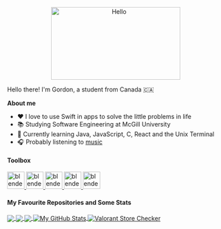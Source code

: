 <div align="center">
   <img align="center" width="300" height="169" src="https://user-images.githubusercontent.com/77747704/170804049-584d6818-1f80-4073-bbba-563e02a3fcd2.png" alt="Hello">
</div>

Hello there! I'm Gordon, a student from Canada 🇨🇦

**About me**
- ❤️ I love to use Swift in apps to solve the little problems in life
- 📚 Studying Software Engineering at McGill University
- 💼 Currently learning Java, JavaScript, C, React and the Unix Terminal
- 🎧 Probably listening to [music](https://open.spotify.com/playlist/66AeDiMrDqXStAK0DnrcYA?si=e128f373ef7847bd)


#### Toolbox
<p align="left"> 
<!-- 🔵SWIFT --><a href="https://developer.apple.com/swift/" target="_blank" rel="noreferrer"><img src="https://user-images.githubusercontent.com/77747704/177408815-db8074f0-815f-4efd-b927-200af7e1dcff.png" alt="blender" width="40" height="40"/> </a> <!-- 🔵SWIFTUI --> <a href="https://developer.apple.com/xcode/swiftui/" target="_blank" rel="noreferrer"> <img src="https://user-images.githubusercontent.com/77747704/177707038-67b6ae85-ab5c-41f3-9363-23c3ed013b59.png" alt="blender" width="40" height="40"/> </a> <!-- 🔵PYTHON --> <a href="https://www.python.org" target="_blank" rel="noreferrer"> <img src="https://user-images.githubusercontent.com/77747704/177408817-e78c209b-57fb-4c50-8e6c-ab3dcc6c7d21.png" alt="blender" width="40" height="40"/> </a> <!-- 🔵HTML --> <a href="https://www.w3.org/html/" target="_blank" rel="noreferrer"> <img src="https://user-images.githubusercontent.com/77747704/177707037-3945dd1b-13bf-4fd9-bdde-8c0888bdcb4f.png" alt="blender" width="40" height="40"/> </a> <!-- 🔵CSS --> <a href="https://developer.mozilla.org/en-US/docs/Learn/CSS/First_steps/What_is_CSS" target="_blank" rel="noreferrer"> <img src="https://user-images.githubusercontent.com/77747704/177707032-d1534118-d146-4d1b-95ed-6be01ace4829.png" alt="blender" width="40" height="40"/> </a> 
</p>   

<!-- From https://github.com/anuraghazra/github-readme-stats -->

#### My Favourite Repositories and Some Stats
<a href="https://github.com/SoloUnity/Valorant-Store-Checker-iOS-App">
  <img align="center" src="https://github-readme-stats.vercel.app/api/pin/?username=SoloUnity&repo=Valorant-Store-Checker-iOS-App" />
</a>
<a href="https://github.com/SoloUnity/macos-apps-and-enhancements">
  <img align="center" src="https://github-readme-stats.vercel.app/api/pin/?username=SoloUnity&repo=macos-apps-and-enhancements" />
</a>    
<a href="https://github.com/SoloUnity?tab=repositories">
  <img align="center" src="https://github-readme-stats.vercel.app/api/top-langs/?username=SoloUnity&langs_count=3&hide=html,css" />
</a>
<a href="https://github.com/SoloUnity?tab=repositories">
  <img align="center" src="https://github-readme-stats.vercel.app/api?username=SoloUnity&show_icons=true&line_height=40&count_private=true&hide=prs,issues" alt="My GitHub Stats" />
</a>

<a href="https://github.com/SoloUnity/Valorant-Store-Checker-App">
  <img align="center" src="https://user-images.githubusercontent.com/77747704/191420446-3284ec8f-66e4-4f55-ab07-b8160c9815c4.png" alt="Valorant Store Checker" />
</a>





